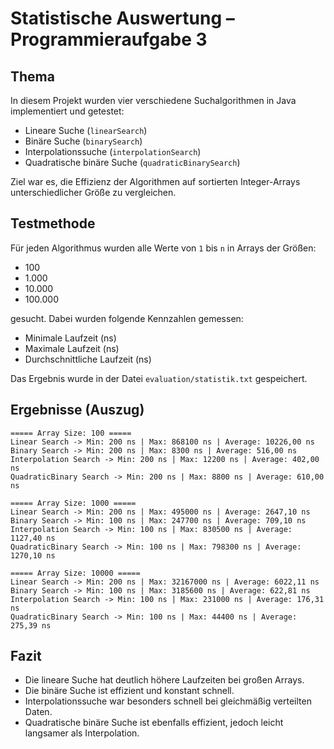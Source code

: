 # Statistische Auswertung – Programmieraufgabe 3

## Thema
In diesem Projekt wurden vier verschiedene Suchalgorithmen in Java implementiert und getestet:

- Lineare Suche (`linearSearch`)
- Binäre Suche (`binarySearch`)
- Interpolationssuche (`interpolationSearch`)
- Quadratische binäre Suche (`quadraticBinarySearch`)

Ziel war es, die Effizienz der Algorithmen auf sortierten Integer-Arrays unterschiedlicher Größe zu vergleichen.

## Testmethode
Für jeden Algorithmus wurden alle Werte von `1` bis `n` in Arrays der Größen:
- 100
- 1.000
- 10.000
- 100.000

gesucht. Dabei wurden folgende Kennzahlen gemessen:
- Minimale Laufzeit (ns)
- Maximale Laufzeit (ns)
- Durchschnittliche Laufzeit (ns)

Das Ergebnis wurde in der Datei `evaluation/statistik.txt` gespeichert.

## Ergebnisse (Auszug)

```
===== Array Size: 100 =====
Linear Search -> Min: 200 ns | Max: 868100 ns | Average: 10226,00 ns
Binary Search -> Min: 200 ns | Max: 8300 ns | Average: 516,00 ns
Interpolation Search -> Min: 200 ns | Max: 12200 ns | Average: 402,00 ns
QuadraticBinary Search -> Min: 200 ns | Max: 8800 ns | Average: 610,00 ns

===== Array Size: 1000 =====
Linear Search -> Min: 200 ns | Max: 495000 ns | Average: 2647,10 ns
Binary Search -> Min: 100 ns | Max: 247700 ns | Average: 709,10 ns
Interpolation Search -> Min: 100 ns | Max: 830500 ns | Average: 1127,40 ns
QuadraticBinary Search -> Min: 100 ns | Max: 798300 ns | Average: 1270,10 ns

===== Array Size: 10000 =====
Linear Search -> Min: 200 ns | Max: 32167000 ns | Average: 6022,11 ns
Binary Search -> Min: 100 ns | Max: 3185600 ns | Average: 622,81 ns
Interpolation Search -> Min: 100 ns | Max: 231000 ns | Average: 176,31 ns
QuadraticBinary Search -> Min: 100 ns | Max: 44400 ns | Average: 275,39 ns
```

## Fazit
- Die lineare Suche hat deutlich höhere Laufzeiten bei großen Arrays.
- Die binäre Suche ist effizient und konstant schnell.
- Interpolationssuche war besonders schnell bei gleichmäßig verteilten Daten.
- Quadratische binäre Suche ist ebenfalls effizient, jedoch leicht langsamer als Interpolation.